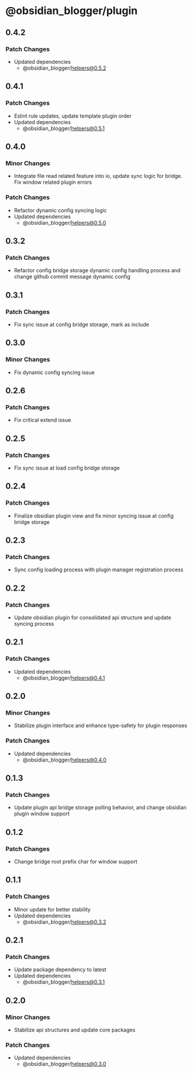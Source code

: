 # @obsidian_blogger/plugin

## 0.4.2

### Patch Changes

- Updated dependencies
    - @obsidian_blogger/helpers@0.5.2

## 0.4.1

### Patch Changes

- Eslint rule updates, update template plugin order
- Updated dependencies
    - @obsidian_blogger/helpers@0.5.1

## 0.4.0

### Minor Changes

- Integrate file read related feature into io, update sync logic for bridge. Fix window related plugin errors

### Patch Changes

- Refactor dynamic config syncing logic
- Updated dependencies
    - @obsidian_blogger/helpers@0.5.0

## 0.3.2

### Patch Changes

- Refactor config bridge storage dynamic config handling process and change github commit message dynamic config

## 0.3.1

### Patch Changes

- Fix sync issue at config bridge storage, mark as include

## 0.3.0

### Minor Changes

- Fix dynamic config syncing issue

## 0.2.6

### Patch Changes

- Fix critical extend issue

## 0.2.5

### Patch Changes

- Fix sync issue at load config bridge storage

## 0.2.4

### Patch Changes

- Finalize obsidian plugin view and fix minor syncing issue at config bridge storage

## 0.2.3

### Patch Changes

- Sync config loading process with plugin manager registration process

## 0.2.2

### Patch Changes

- Update obsidian plugin for consolidated api structure and update syncing process

## 0.2.1

### Patch Changes

- Updated dependencies
    - @obsidian_blogger/helpers@0.4.1

## 0.2.0

### Minor Changes

- Stabilize plugin interface and enhance type-safety for plugin responses

### Patch Changes

- Updated dependencies
    - @obsidian_blogger/helpers@0.4.0

## 0.1.3

### Patch Changes

- Update plugin api bridge storage polling behavior, and change obsidian plugin window support

## 0.1.2

### Patch Changes

- Change bridge root prefix char for window support

## 0.1.1

### Patch Changes

- Minor update for better stability
- Updated dependencies
    - @obsidian_blogger/helpers@0.3.2

## 0.2.1

### Patch Changes

- Update package dependency to latest
- Updated dependencies
    - @obsidian_blogger/helpers@0.3.1

## 0.2.0

### Minor Changes

- Stabilize api structures and update core packages

### Patch Changes

- Updated dependencies
    - @obsidian_blogger/helpers@0.3.0
